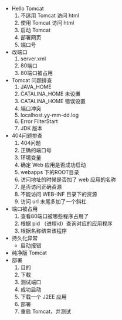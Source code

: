 - Hello Tomcat
  1. 不适用 Tomcat 访问 html
  2. 使用 Tomcat 访问 html
  3. 启动 Tomcat
  4. 部署网页
  5. 端口号
- 改端口
  1. server.xml
  2. 80端口
  3. 80端口被占用
- Tomcat 问题排查
  1. JAVA_HOME
  2. CATALINA_HOME 未设置
  3. CATALINA_HOME 错误设置
  4. 端口冲突
  5. localhost.yy-mm-dd.log
  6. Error FilterStart
  7. JDK 版本
- 404问题排查
  1. 404问题
  2. 正确的端口号
  3. 环境变量
  4. 确定 Web 应用是否成功启动
  5. webapps 下的ROOT目录
  6. 访问地址的时候是否加了 web 应用的名称
  7. 是否访问正确资源
  8. 不能访问 WEB-INF 目录下的资源
  9. 访问 url 末尾多加了一个斜杠
- 端口被占用
  1. 查看80端口被哪些程序占用了
  2. 根据 pid （进程id）查询对应的应用程序
  3. 根据名称结束该程序
- 持久化异常
  - 启动报错
- 纯净版 Tomcat
- 部署
  1. 目的
  2. 下载
  3. 测试端口
  4. 成功启动
  5. 下载一个 J2EE 应用
  6. 部署
  7. 重启 Tomcat，并测试
